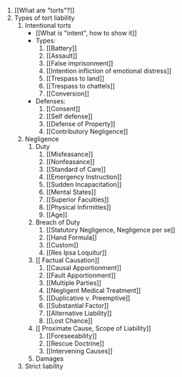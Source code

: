
1. [[What are "torts"?]]
2. Types of tort liability
	1. Intentional torts
		 - [[What is "intent", how to show it]]
		- Types:
			1. [[Battery]]
			2. [[Assault]]
			1. [[False imprisonment]]
			2. [[Intention infliction of emotional distress]]
			3. [[Trespass to land]]
			4. [[Trespass to chattels]]
			5. [[Conversion]]
		- Defenses:
			1. [[Consent]]
			2. [[Self defense]]
			3. [[Defense of Property]]
			4. [[Contributory Negligence]]
	1. Negligence
		1. Duty
			1. [[Misfeasance]]
			2. [[Nonfeasance]]
			3. [[Standard of Care]]
			4. [[Emergency Instruction]]
			5. [[Sudden Incapacitation]]
			6. [[Mental States]]
			8. [[Superior Faculties]]
			9. [[Physical Infirmities]]
			10. [[Age]]
		2. Breach of Duty
			1. [[Statutory Negligence, Negligence per se]]
			2. [[Hand Formula]]
			3. [[Custom]]
			4. [[Res Ipsa Loquitur]]
		3. [[ Factual Causation]]
			1. [[Causal Apportionment]]
			2. [[Fault Apportionment]]
			3. [[Multiple Parties]]
			4. [[Negligent Medical Treatment]]
			5. [[Duplicative v. Preemptive]]
			6. [[Substantial Factor]]
			7. [[Alternative Liability]]
			8. [[Lost Chance]]
		4. [[ Proximate Cause, Scope of Liability]]
			1. [[Foreseeability]]
			2. [[Rescue Doctrine]]
			3. [[Intervening Causes]]
		5. Damages
	2. Strict liability
